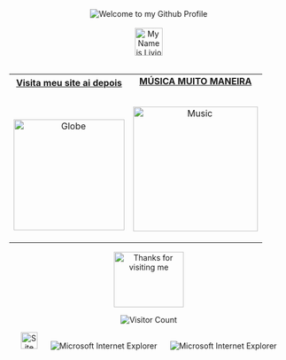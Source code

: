 <!-- "Hero" Header -->
<div align="center">
  <img src="https://cdn.discordapp.com/attachments/629709151374802959/1126639075550560286/wordart_8.png?raw=true" style="max-width: 100%;" alt="Welcome to my Github Profile" />
  <br />
  <br />
  <img height="50" alt="My Name is Livio and I like Node.js" src="https://cdn.discordapp.com/attachments/629709151374802959/1126646279750041631/MEUNOMECAIO.png" />
  <br />
  <br />

</div>

<!-- Social -->
<table width="100%" align="center">
<tr>
<td align="center">
<a href="https://b">
<strong>Visita meu site ai depois </strong>
<br />
<br />
<br />

<p>

<img alt="Globe" height="200" src="https://cdn.discordapp.com/attachments/629709151374802959/1126647416402219230/5922a2_d72c7f14048948328ce391283fa793a0mv2.gif">
</a>
</p>

</td>


<td align="center">
<a href="https://youtu.be/gYpnSxqOsPY">
<strong>MÚSICA MUITO MANEIRA</strong>
<br />
<br />


<p>
<img height="225" alt="Music" src="https://cdn.discordapp.com/attachments/629709151374802959/1126647416909742130/5922a2_3c833488ea04422d9f23a0578adc1f0bmv2.gif"> 
</a>
</p>

</td>
</tr>
</table>

<!-- Footer -->

<div align="center">

<img height="100" alt="Thanks for visiting me" width="50%" src="https://cdn.discordapp.com/attachments/629709151374802959/1126652899808788531/Obrigado-por-visitar-meu-perfi-06-07-2023_1.gif" />
<br />

![Visitor Count](https://profile-counter.glitch.me/Caittop/count.svg)


<img src="https://raw.githubusercontent.com/BrunnerLivio/brunnerlivio/master/images/notepad.gif" alt="Site created with Notepad" height="30" />
<!-- "margin-right: whatever;" -->
<span>&nbsp;&nbsp;&nbsp;&nbsp;</span>  
<img src="https://raw.githubusercontent.com/BrunnerLivio/brunnerlivio/master/images/ie_logo.gif" alt="Microsoft Internet Explorer" />
<span>&nbsp;&nbsp;&nbsp;&nbsp;</span>  
<img src="https://raw.githubusercontent.com/BrunnerLivio/brunnerlivio/master/images/noframes.gif" alt="Microsoft Internet Explorer" />

</div>
